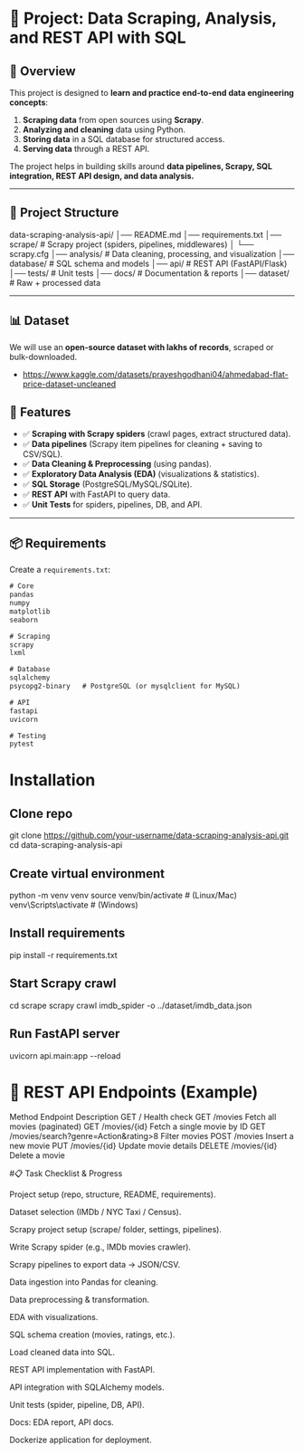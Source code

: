 # 📘 Project: Data Scraping, Analysis, and REST API with SQL

## 📖 Overview
This project is designed to **learn and practice end-to-end data engineering concepts**:  
1. **Scraping data** from open sources using **Scrapy**.  
2. **Analyzing and cleaning** data using Python.  
3. **Storing data** in a SQL database for structured access.  
4. **Serving data** through a REST API.  

The project helps in building skills around **data pipelines, Scrapy, SQL integration, REST API design, and data analysis.**

---

## 📂 Project Structure
  data-scraping-analysis-api/
  │── README.md
  │── requirements.txt
  │── scrape/ # Scrapy project (spiders, pipelines, middlewares)
  │ └── scrapy.cfg
  │── analysis/ # Data cleaning, processing, and visualization
  │── database/ # SQL schema and models
  │── api/ # REST API (FastAPI/Flask)
  │── tests/ # Unit tests
  │── docs/ # Documentation & reports
  │── dataset/ # Raw + processed data

  
---

## 📊 Dataset
We will use an **open-source dataset with lakhs of records**, scraped or bulk-downloaded. 
- https://www.kaggle.com/datasets/prayeshgodhani04/ahmedabad-flat-price-dataset-uncleaned  


## 🚀 Features
- ✅ **Scraping with Scrapy spiders** (crawl pages, extract structured data).  
- ✅ **Data pipelines** (Scrapy item pipelines for cleaning + saving to CSV/SQL).  
- ✅ **Data Cleaning & Preprocessing** (using pandas).  
- ✅ **Exploratory Data Analysis (EDA)** (visualizations & statistics).  
- ✅ **SQL Storage** (PostgreSQL/MySQL/SQLite).  
- ✅ **REST API** with FastAPI to query data.  
- ✅ **Unit Tests** for spiders, pipelines, DB, and API.  

---

## 📦 Requirements
Create a `requirements.txt`:

```txt
# Core
pandas
numpy
matplotlib
seaborn

# Scraping
scrapy
lxml

# Database
sqlalchemy
psycopg2-binary   # PostgreSQL (or mysqlclient for MySQL)

# API
fastapi
uvicorn

# Testing
pytest
```

# Installation
## Clone repo
git clone https://github.com/your-username/data-scraping-analysis-api.git
cd data-scraping-analysis-api

## Create virtual environment
python -m venv venv
source venv/bin/activate  # (Linux/Mac)
venv\Scripts\activate     # (Windows)

## Install requirements
pip install -r requirements.txt

## Start Scrapy crawl
cd scrape
scrapy crawl imdb_spider -o ../dataset/imdb_data.json

## Run FastAPI server
uvicorn api.main:app --reload


# 🔗 REST API Endpoints (Example)
Method	Endpoint	Description
GET	/	Health check
GET	/movies	Fetch all movies (paginated)
GET	/movies/{id}	Fetch a single movie by ID
GET	/movies/search?genre=Action&rating>8	Filter movies
POST	/movies	Insert a new movie
PUT	/movies/{id}	Update movie details
DELETE	/movies/{id}	Delete a movie

#📋 Task Checklist & Progress

 Project setup (repo, structure, README, requirements).

 Dataset selection (IMDb / NYC Taxi / Census).

 Scrapy project setup (scrape/ folder, settings, pipelines).

 Write Scrapy spider (e.g., IMDb movies crawler).

 Scrapy pipelines to export data → JSON/CSV.

 Data ingestion into Pandas for cleaning.

 Data preprocessing & transformation.

 EDA with visualizations.

 SQL schema creation (movies, ratings, etc.).

 Load cleaned data into SQL.

 REST API implementation with FastAPI.

 API integration with SQLAlchemy models.

 Unit tests (spider, pipeline, DB, API).

 Docs: EDA report, API docs.

 Dockerize application for deployment.
